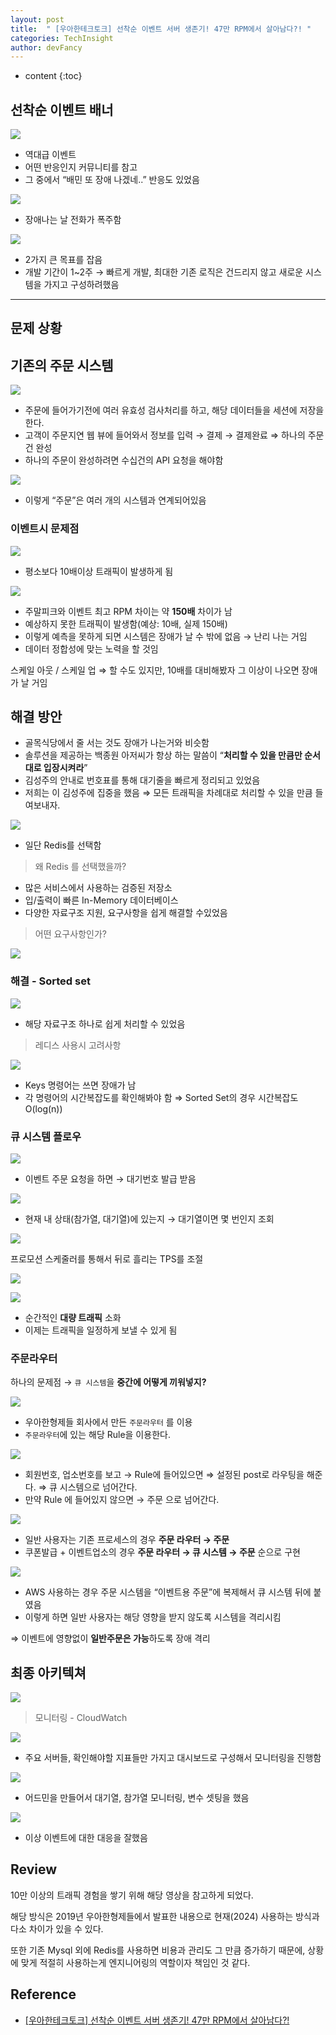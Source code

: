 ```yaml
---
layout: post
title:  " [우아한테크토크] 선착순 이벤트 서버 생존기! 47만 RPM에서 살아남다?! "
categories: TechInsight
author: devFancy
---
```

* content
{:toc}

## 선착순 이벤트 배너

![](/assets/img/tech_insight/Woowa-Tech-Talk-First-Come-First-Served-Event-1.png)

- 역대급 이벤트
- 어떤 반응인지 커뮤니티를 참고
- 그 중에서 “배민 또 장애 나겠네..” 반응도 있었음

![](/assets/img/tech_insight/Woowa-Tech-Talk-First-Come-First-Served-Event-2.png)

- 장애나는 날 전화가 폭주함

![](/assets/img/tech_insight/Woowa-Tech-Talk-First-Come-First-Served-Event-3.png)

- 2가지 큰 목표를 잡음
- 개발 기간이 1~2주 → 빠르게 개발, 최대한 기존 로직은 건드리지 않고 새로운 시스템을 가지고 구성하려했음



---

## 문제 상황

## 기존의 주문 시스템

![](/assets/img/tech_insight/Woowa-Tech-Talk-First-Come-First-Served-Event-4.png)

- 주문에 들어가기전에 여러 유효성 검사처리를 하고, 해당 데이터들을 세션에 저장을 한다.
- 고객이 주문지연 웹 뷰에 들어와서 정보를 입력 → 결제 → 결제완료 ⇒ 하나의 주문 건 완성
- 하나의 주문이 완성하려면 수십건의 API 요청을 해야함

![](/assets/img/tech_insight/Woowa-Tech-Talk-First-Come-First-Served-Event-5.png)

- 이렇게 “주문”은 여러 개의 시스템과 연계되어있음

### 이벤트시 문제점

![](/assets/img/tech_insight/Woowa-Tech-Talk-First-Come-First-Served-Event-6.png)

- 평소보다 10배이상 트래픽이 발생하게 됨

![](/assets/img/tech_insight/Woowa-Tech-Talk-First-Come-First-Served-Event-7.png)

- 주말피크와 이벤트 최고 RPM 차이는 약 **150배** 차이가 남
- 예상하지 못한 트래픽이 발생함(예상: 10배, 실제 150배)
- 이렇게 예측을 못하게 되면 시스템은 장애가 날 수 밖에 없음 → 난리 나는 거임
- 데이터 정합성에 맞는 노력을 할 것임

스케일 아웃 / 스케일 업 ⇒ 할 수도 있지만, 10배를 대비해봤자 그 이상이 나오면 장애가 날 거임

## 해결 방안

- 골목식당에서 줄 서는 것도 장애가 나는거와 비슷함
- 솔루션을 제공하는 백종원 아저씨가 항상 하는 말씀이 “**처리할 수 있을 만큼만 순서대로 입장시켜라**”
- 김성주의 안내로 번호표를 통해 대기줄을 빠르게 정리되고 있었음
- 저희는 이 김성주에 집중을 했음 ⇒ 모든 트래픽을 차례대로 처리할 수 있을 만큼 들여보내자.

![](/assets/img/tech_insight/Woowa-Tech-Talk-First-Come-First-Served-Event-8.png)

- 일단 Redis를 선택함

> 왜 Redis 를 선택했을까?

- 많은 서비스에서 사용하는 검증된 저장소
- 입/출력이 빠른 In-Memory 데이터베이스
- 다양한 자료구조 지원, 요구사항을 쉽게 해결할 수있었음

> 어떤 요구사항인가?

![](/assets/img/tech_insight/Woowa-Tech-Talk-First-Come-First-Served-Event-9.png)

### 해결 - Sorted set

![](/assets/img/tech_insight/Woowa-Tech-Talk-First-Come-First-Served-Event-10.png)

- 해당 자료구조 하나로 쉽게 처리할 수 있었음

> 레디스 사용시 고려사항

![](/assets/img/tech_insight/Woowa-Tech-Talk-First-Come-First-Served-Event-11.png)

- Keys 명령어는 쓰면 장애가 남
- 각 명령어의 시간복잡도를 확인해봐야 함 ⇒ Sorted Set의 경우 시간복잡도 O(log(n))

### 큐 시스템 플로우

![](/assets/img/tech_insight/Woowa-Tech-Talk-First-Come-First-Served-Event-12.png)

- 이벤트 주문 요청을 하면 → 대기번호 발급 받음

![](/assets/img/tech_insight/Woowa-Tech-Talk-First-Come-First-Served-Event-13.png)

- 현재 내 상태(참가열, 대기열)에 있는지 → 대기열이면 몇 번인지 조회

![](/assets/img/tech_insight/Woowa-Tech-Talk-First-Come-First-Served-Event-14.png)

프로모션 스케줄러를 통해서 뒤로 흘리는 TPS를 조절

![](/assets/img/tech_insight/Woowa-Tech-Talk-First-Come-First-Served-Event-15.png)

![](/assets/img/tech_insight/Woowa-Tech-Talk-First-Come-First-Served-Event-16.png)

- 순간적인 **대량 트래픽** 소화
- 이제는 트래픽을 일정하게 보낼 수 있게 됨

### 주문라우터

하나의 문제점 → `큐 시스템`을 **중간에 어떻게 끼워넣지?**

![](/assets/img/tech_insight/Woowa-Tech-Talk-First-Come-First-Served-Event-17.png)

- 우아한형제들 회사에서 만든 `주문라우터` 를 이용
- `주문라우터`에 있는 해당 Rule을 이용한다.

![](/assets/img/tech_insight/Woowa-Tech-Talk-First-Come-First-Served-Event-18.png)

- 회원번호, 업소번호를 보고 → Rule에 들어있으면 ⇒ 설정된 post로 라우팅을 해준다. ⇒ 큐 시스템으로 넘어간다.
- 만약 Rule 에 들어있지 않으면 → 주문 으로 넘어간다.

![](/assets/img/tech_insight/Woowa-Tech-Talk-First-Come-First-Served-Event-19.png)

- 일반 사용자는 기존 프로세스의 경우 **주문 라우터 → 주문**
- 쿠폰발급 + 이벤트업소의 경우 **주문 라우터 → 큐 시스템 → 주문** 순으로 구현

![](/assets/img/tech_insight/Woowa-Tech-Talk-First-Come-First-Served-Event-20.png)

- AWS 사용하는 경우 주문 시스템을 “이벤트용 주문”에 복제해서 큐 시스템 뒤에 붙였음
- 이렇게 하면 일반 사용자는 해당 영향을 받지 않도록 시스템을 격리시킴

⇒ 이벤트에 영향없이 **일반주문은 가능**하도록 장애 격리

## 최종 아키텍쳐

![](/assets/img/tech_insight/Woowa-Tech-Talk-First-Come-First-Served-Event-21.png)

> 모니터링 - CloudWatch

![](/assets/img/tech_insight/Woowa-Tech-Talk-First-Come-First-Served-Event-22.png)

- 주요 서버들, 확인해야할 지표들만 가지고 대시보드로 구성해서 모니터링을 진행함

![](/assets/img/tech_insight/Woowa-Tech-Talk-First-Come-First-Served-Event-23.png)

- 어드민을 만들어서 대기열, 참가열 모니터링, 변수 셋팅을 했음

![](/assets/img/tech_insight/Woowa-Tech-Talk-First-Come-First-Served-Event-24.png)

- 이상 이벤트에 대한 대응을 잘했음

## Review

10만 이상의 트래픽 경험을 쌓기 위해 해당 영상을 참고하게 되었다.

해당 방식은 2019년 우아한형제들에서 발표한 내용으로 현재(2024) 사용하는 방식과 다소 차이가 있을 수 있다.

또한 기존 Mysql 외에 Redis를 사용하면 비용과 관리도 그 만큼 증가하기 때문에, 상황에 맞게 적절히 사용하는게 엔지니어링의 역할이자 책임인 것 같다.

## Reference

- [[우아한테크토크] 선착순 이벤트 서버 생존기! 47만 RPM에서 살아남다?!](https://www.youtube.com/watch?v=MTSn93rNPPE&ab_channel=%EC%9A%B0%EC%95%84%ED%95%9C%ED%85%8C%ED%81%AC)